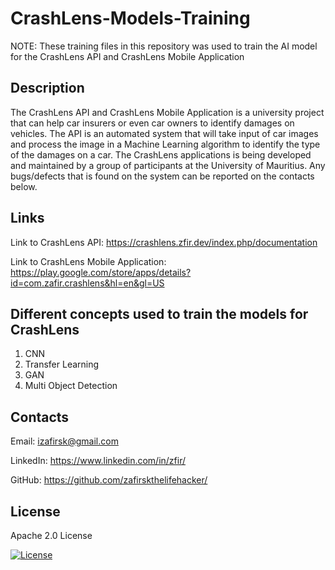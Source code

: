 # CrashLens-Models-Training

NOTE: These training files in this repository was used to train the AI model for the CrashLens API and CrashLens Mobile Application

## Description

The CrashLens API and CrashLens Mobile Application is a university project that can help car insurers or even car owners to identify damages on vehicles. The API is an automated system that will take input of car images and process the image in a Machine Learning algorithm to identify the type of the damages on a car. The CrashLens applications is being developed and maintained by a group of participants at the University of Mauritius. Any bugs/defects that is found on the system can be reported on the contacts below.

## Links

Link to CrashLens API: https://crashlens.zfir.dev/index.php/documentation

Link to CrashLens Mobile Application: https://play.google.com/store/apps/details?id=com.zafir.crashlens&hl=en&gl=US

## Different concepts used to train the models for CrashLens

1. CNN
2. Transfer Learning
3. GAN
4. Multi Object Detection

## Contacts

Email: izafirsk@gmail.com

LinkedIn: https://www.linkedin.com/in/zfir/

GitHub: https://github.com/zafirskthelifehacker/

## License

Apache 2.0 License

[![License](https://img.shields.io/badge/License-Apache_2.0-blue.svg)](https://opensource.org/licenses/Apache-2.0)
